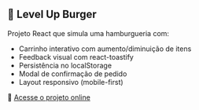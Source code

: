 ## 🍔 Level Up Burger

Projeto React que simula uma hamburgueria com:

- Carrinho interativo com aumento/diminuição de itens
- Feedback visual com react-toastify
- Persistência no localStorage
- Modal de confirmação de pedido
- Layout responsivo (mobile-first)

🔗 [Acesse o projeto online](https://hamburgueria-react-one.vercel.app/)
